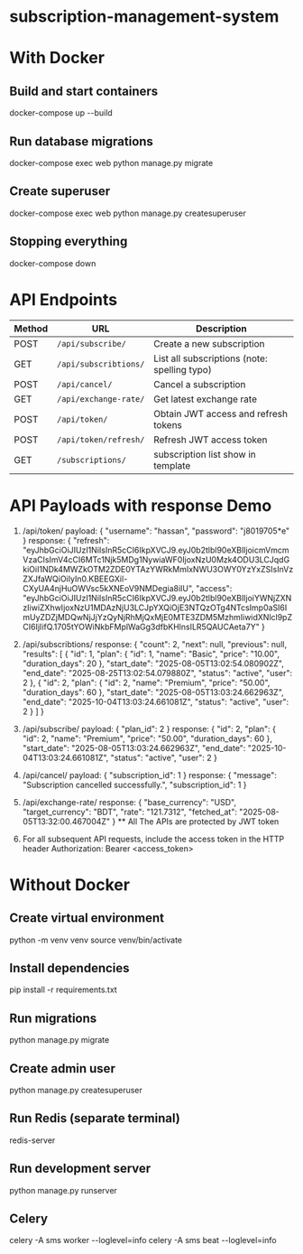 # subscription-management-system

# With Docker

## Build and start containers

docker-compose up --build

## Run database migrations

docker-compose exec web python manage.py migrate

## Create superuser

docker-compose exec web python manage.py createsuperuser

## Stopping everything

docker-compose down

# API Endpoints

| Method | URL                   | Description                                  |
| ------ | --------------------- | -------------------------------------------- |
| POST   | `/api/subscribe/`     | Create a new subscription                    |
| GET    | `/api/subscribtions/` | List all subscriptions (note: spelling typo) |
| POST   | `/api/cancel/`        | Cancel a subscription                        |
| GET    | `/api/exchange-rate/` | Get latest exchange rate                     |
| POST   | `/api/token/`         | Obtain JWT access and refresh tokens         |
| POST   | `/api/token/refresh/` | Refresh JWT access token                     |
| GET    | `/subscriptions/`     | subscription list show in template           |

# API Payloads with response Demo

1.  /api/token/
    payload:
    {
    "username": "hassan",
    "password": "j8019705\*e"
    }
    response:
    {
    "refresh": "eyJhbGciOiJIUzI1NiIsInR5cCI6IkpXVCJ9.eyJ0b2tlbl90eXBlIjoicmVmcmVzaCIsImV4cCI6MTc1Njk5MDg1NywiaWF0IjoxNzU0Mzk4ODU3LCJqdGkiOiI1NDk4MWZkOTM2ZDE0YTAzYWRkMmIxNWU3OWY0YzYxZSIsInVzZXJfaWQiOiIyIn0.KBEEGXil-CXyUA4njHuOWVsc5kXNEoV9NMDegia8iIU",
    "access": "eyJhbGciOiJIUzI1NiIsInR5cCI6IkpXVCJ9.eyJ0b2tlbl90eXBlIjoiYWNjZXNzIiwiZXhwIjoxNzU1MDAzNjU3LCJpYXQiOjE3NTQzOTg4NTcsImp0aSI6ImUyZDZjMDQwNjJjYzQyNjRhMjQxMjE0MTE3ZDM5MzhmIiwidXNlcl9pZCI6IjIifQ.1705tYOWiNkbFMplWaGg3dfbKHlnsILR5QAUCAeta7Y"
    }
2.  /api/subscribtions/
    response:
    {
    "count": 2,
    "next": null,
    "previous": null,
    "results": [
    {
    "id": 1,
    "plan": {
    "id": 1,
    "name": "Basic",
    "price": "10.00",
    "duration_days": 20
    },
    "start_date": "2025-08-05T13:02:54.080902Z",
    "end_date": "2025-08-25T13:02:54.079880Z",
    "status": "active",
    "user": 2
    },
    {
    "id": 2,
    "plan": {
    "id": 2,
    "name": "Premium",
    "price": "50.00",
    "duration_days": 60
    },
    "start_date": "2025-08-05T13:03:24.662963Z",
    "end_date": "2025-10-04T13:03:24.661081Z",
    "status": "active",
    "user": 2
    }
    ]
    }

3.  /api/subscribe/
    payload:
    {
    "plan_id": 2
    }
    response:
    {
    "id": 2,
    "plan": {
    "id": 2,
    "name": "Premium",
    "price": "50.00",
    "duration_days": 60
    },
    "start_date": "2025-08-05T13:03:24.662963Z",
    "end_date": "2025-10-04T13:03:24.661081Z",
    "status": "active",
    "user": 2
    }
4.  /api/cancel/
    payload:
    {
    "subscription_id": 1
    }
    response:
    {
    "message": "Subscription cancelled successfully.",
    "subscription_id": 1
    }
5.  /api/exchange-rate/
    response:
    {
    "base_currency": "USD",
    "target_currency": "BDT",
    "rate": "121.7312",
    "fetched_at": "2025-08-05T13:32:00.467004Z"
    }
    \*\* All The APIs are protected by JWT token

6.  For all subsequent API requests, include the access token in the HTTP header
    Authorization: Bearer <access_token>

# Without Docker

## Create virtual environment

python -m venv venv
source venv/bin/activate

## Install dependencies

pip install -r requirements.txt

## Run migrations

python manage.py migrate

## Create admin user

python manage.py createsuperuser

## Run Redis (separate terminal)

redis-server

## Run development server

python manage.py runserver

## Celery

celery -A sms worker --loglevel=info
celery -A sms beat --loglevel=info
